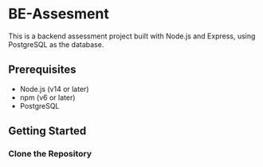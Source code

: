 # BE-Assesment

This is a backend assessment project built with Node.js and Express, using PostgreSQL as the database.

## Prerequisites

- Node.js (v14 or later)
- npm (v6 or later)
- PostgreSQL

## Getting Started

### Clone the Repository

